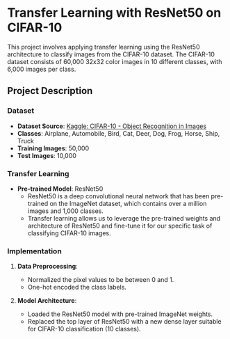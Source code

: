 # Transfer Learning with ResNet50 on CIFAR-10

This project involves applying transfer learning using the ResNet50 architecture to classify images from the CIFAR-10 dataset. The CIFAR-10 dataset consists of 60,000 32x32 color images in 10 different classes, with 6,000 images per class.

## Project Description

### Dataset

- **Dataset Source**: [Kaggle: CIFAR-10 - Object Recognition in Images](https://www.kaggle.com/c/cifar-10)
- **Classes**: Airplane, Automobile, Bird, Cat, Deer, Dog, Frog, Horse, Ship, Truck
- **Training Images**: 50,000
- **Test Images**: 10,000

### Transfer Learning

- **Pre-trained Model**: ResNet50
    - ResNet50 is a deep convolutional neural network that has been pre-trained on the ImageNet dataset, which contains over a million images and 1,000 classes.
    - Transfer learning allows us to leverage the pre-trained weights and architecture of ResNet50 and fine-tune it for our specific task of classifying CIFAR-10 images.

### Implementation

1. **Data Preprocessing**:
    - Normalized the pixel values to be between 0 and 1.
    - One-hot encoded the class labels.

2. **Model Architecture**:
    - Loaded the ResNet50 model with pre-trained ImageNet weights.
    - Replaced the top layer of ResNet50 with a new dense layer suitable for CIFAR-10 classification (10 classes).
